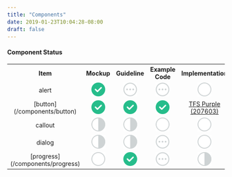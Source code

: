 ```yaml
---
title: "Components"
date: 2019-01-23T10:04:28-08:00
draft: false
---
```


<h4>Component Status</h4>
<table>
  <tr>
    <th>Item</th>
    <th>Mockup</th> 
    <th>Guideline</th>
    <th>Example Code</th>
    <th>Implementation</th>
  </tr>
  <tr align="center">
    <td>alert</td>
    <td><img src="svgs/cs-done.svg"></td> 
    <td><img src="svgs/cs-queue.svg"></td> 
    <td><img src="svgs/cs-queue.svg"></td> 
    <td><img src="svgs/cs-circle.svg"></td> 
  </tr>
  <tr align="center">
    <td>[button](/components/button)</td>
    <td><img src="svgs/cs-done.svg"></td> 
    <td><img src="svgs/cs-done.svg"></td> 
    <td><img src="svgs/cs-done.svg"></td> 
    <td><a href="https://tfs.navmanwireless.com/tfs/DefaultCollection/Purple/Purple%20Team/_workitems?id=207603&_a=edit">TFS Purple (207603)</td> 
  </tr>
  <tr align="center">
    <td>callout</td>
    <td><img src="svgs/cs-progress.svg"></td> 
    <td><img src="svgs/cs-progress.svg"></td> 
    <td><img src="svgs/cs-circle.svg"></td> 
    <td><img src="svgs/cs-circle.svg"></td> 
  </tr>
  <tr align="center">
    <td>dialog</td>
    <td><img src="svgs/cs-progress.svg"></td> 
    <td><img src="svgs/cs-progress.svg"></td> 
    <td><img src="svgs/cs-queue.svg"></td> 
    <td><img src="svgs/cs-circle.svg"></td> 
  </tr>
  <tr align="center">
    <td>[progress](/components/progress)</td>
    <td><img src="svgs/cs-circle.svg"></td> 
    <td><img src="svgs/cs-done.svg"></td> 
    <td><img src="svgs/cs-queue.svg"></td> 
    <td><img src="svgs/cs-progress.svg"></td> 
  </tr>
</table>

